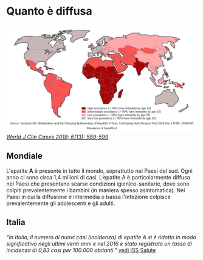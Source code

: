 # Quanto è diffusa

![JOURNAL (WJCC-6-589)](../assets/images/WJCC-6-589-g001.jpg)
[_World J Clin Cases 2018; 6(13): 589-599_](https://dx.doi.org/10.12998/wjcc.v6.i13.589)

## Mondiale

L'epatite **A** è presente in tutto il mondo, soprattutto nei Paesi del sud. Ogni anno ci sono circa 1,4 milioni di casi. L’epatite A è particolarmente diffusa nei Paesi che presentano scarse condizioni igienico-sanitarie, dove sono colpiti prevalentemente i bambini (in maniera spesso asintomatica). Nei Paesi in cui la diffusione è intermedia o bassa l'infezione colpisce prevalentemente gli adolescenti e gli adulti.

## Italia

_"In Italia, il numero di nuovi casi (incidenza) di epatite A si è ridotto in modo significativo negli ultimi venti anni e nel 2016 è stato registrato un tasso di incidenza di 0,83 casi per 100.000 abitanti."_
[vedi ISS Salute](https://www.issalute.it/index.php/la-salute-dalla-a-alla-z-menu/e/epatite-a)
